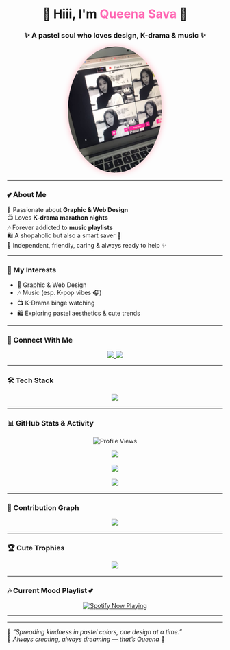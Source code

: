 <!-- Profile README for GitHub -->

<h1 align="center">🌸 Hiii, I'm <span style="color:#ff69b4;">Queena Sava</span> 🌸</h1>
<h3 align="center">✨ A pastel soul who loves design, K-drama & music ✨</h3>

<p align="center">
  <img src="queena.jpg" alt="queena sava" width="220" style="border-radius:50%; box-shadow: 0 0 15px #ffb6c1;"/>
</p>

---

### 💕 About Me  
💖 Passionate about **Graphic & Web Design**  
📺 Loves **K-drama marathon nights**  
🎶 Forever addicted to **music playlists**  
🛍️ A shopaholic but also a smart saver 💸  
🌟 Independent, friendly, caring & always ready to help ✨  

---

### 🌷 My Interests  
- 🎨 Graphic & Web Design  
- 🎶 Music (esp. K-pop vibes 🎧)  
- 📺 K-Drama binge watching  
- 🛍️ Exploring pastel aesthetics & cute trends  

---

### 🌸 Connect With Me  
<p align="center">
  <a href="https://www.tiktok.com/@narashyt" target="_blank">
    <img src="https://img.shields.io/badge/TikTok-%23ffb6c1.svg?style=for-the-badge&logo=TikTok&logoColor=white"/>
  </a>
  <a href="https://www.instagram.com/peppero0o" target="_blank">
    <img src="https://img.shields.io/badge/Instagram-%23ff69b4.svg?style=for-the-badge&logo=Instagram&logoColor=white"/>
  </a>
</p>

---

### 🛠️ Tech Stack  
<p align="center">
  <img src="https://skillicons.dev/icons?i=html,css,js,react,figma,photoshop,illustrator,github,vscode&theme=light" />
</p>

---

### 📊 GitHub Stats & Activity  

<p align="center">
  <img src="https://komarev.com/ghpvc/?username=queenasava42-ui&label=🌸%20Visitors&color=ffb6c1&style=for-the-badge" alt="Profile Views" />
</p>

<p align="center">
  <img src="https://github-readme-stats.vercel.app/api?username=queenasava42-ui&show_icons=true&theme=rose_pine&title_color=ff69b4&icon_color=ffb6c1&bg_color=fff0f5&text_color=4b4b4b" />
</p>

<p align="center">
  <img src="https://github-readme-streak-stats.herokuapp.com/?user=queenasava42-ui&theme=rose_pine&ring=ff69b4&currStreakLabel=ff69b4&sideNums=ff69b4&sideLabels=ffb6c1" />
</p>

<p align="center">
  <img src="https://github-readme-stats.vercel.app/api/top-langs/?username=queenasava42-ui&layout=compact&bg_color=fff0f5&title_color=ff69b4&text_color=4b4b4b" />
</p>

---

### 🌸 Contribution Graph  
<p align="center">
  <img src="https://github-readme-activity-graph.vercel.app/graph?username=queenasava42-ui&bg_color=fff0f5&color=ff69b4&line=ffb6c1&point=ff69b4&area=true&hide_border=true" />
</p>

---

### 🏆 Cute Trophies  
<p align="center">
  <img src="https://github-profile-trophy.vercel.app/?username=queenasava42-ui&theme=juicyfresh&row=1&no-frame=true&margin-w=15" />
</p>

---

### 🎶 Current Mood Playlist 💕  
<p align="center">  
  <a href="https://open.spotify.com/user/31btadwimubilldgzb5yiqllpb44" target="_blank">  
    <img src="https://spotify-github-profile.vercel.app/api/view?uid=31m3e3fbd2y6p45kxsgp3j5y73ki&cover_image=true&theme=novatorem&show_offline=false&background_color=fff0f5&interchange=true&bar_color=ff69b4&bar_color_cover=true" alt="Spotify Now Playing"/>  
  </a>  
</p>  

---


---

💌 *“Spreading kindness in pastel colors, one design at a time.”*  
🌸 *Always creating, always dreaming — that’s Queena* 🌸  

